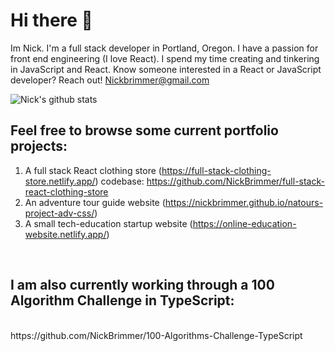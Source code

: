 # Hi there 👋
Im Nick. I'm a full stack developer in Portland, Oregon. I have a passion for front end engineering (I love React). I spend my time creating and tinkering in JavaScript and React. Know someone interested in a React or JavaScript developer? Reach out! Nickbrimmer@gmail.com

![Nick's github stats](https://github-readme-stats.vercel.app/api?username=nickbrimmer&hide=stars)

## Feel free to browse some current portfolio projects: 
1. A full stack React clothing store (https://full-stack-clothing-store.netlify.app/) codebase: https://github.com/NickBrimmer/full-stack-react-clothing-store
2. An adventure tour guide website (https://nickbrimmer.github.io/natours-project-adv-css/)
3. A small tech-education startup website (https://online-education-website.netlify.app/)

<br>

## I am also currently working through a 100 Algorithm Challenge in TypeScript: 

<br>
https://github.com/NickBrimmer/100-Algorithms-Challenge-TypeScript

